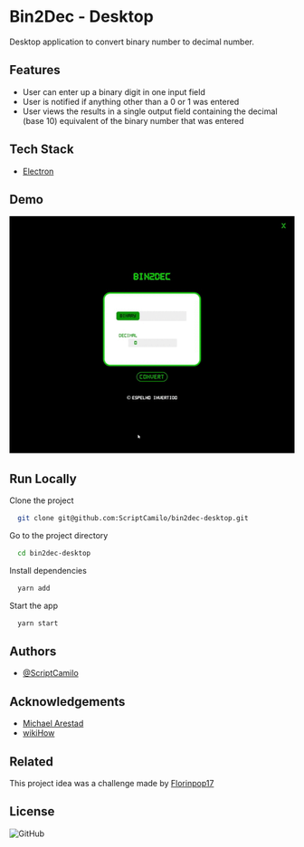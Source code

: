 
# Bin2Dec - Desktop

Desktop application to convert binary number to decimal number.

## Features

- User can enter up a binary digit in one input field
- User is notified if anything other than a 0 or 1 was entered
- User views the results in a single output field containing the decimal (base 10) equivalent of the binary number that was entered
  
## Tech Stack

- [Electron](https://www.electronjs.org/)

  
## Demo

<img src="src/assets/readme/bin2dec-desktop.gif"/>


## Run Locally

Clone the project

```bash
  git clone git@github.com:ScriptCamilo/bin2dec-desktop.git
```

Go to the project directory

```bash
  cd bin2dec-desktop
```

Install dependencies

```bash
  yarn add
```

Start the app

```bash
  yarn start
```

## Authors

- [@ScriptCamilo](https://www.github.com/scriptcamilo)
  
## Acknowledgements

 - [Michael Arestad](https://codepen.io/MichaelArestad/pen/ohLIa)
 - [wikiHow](https://www.wikihow.com/Convert-from-Binary-to-Decimal)

## Related

This project idea was a challenge made by [Florinpop17](https://github.com/florinpop17/app-ideas/blob/master/Projects/1-Beginner/Bin2Dec-App.md)

## License

![GitHub](https://img.shields.io/github/license/scriptcamilo/bin2dec-desktop?color=%45)
